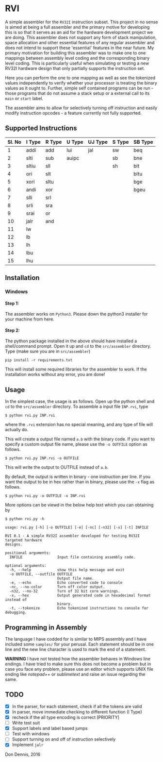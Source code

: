 # RVI
A simple assembler for the `RV32I` instruction subset. This project in no sense is aimed at being a full assembler and the primary motive for developing this is so that it serves as an aid for the hardware development project we are doing. This assembler does not support any form of stack manipulation, space allocation and other essential features of any regular assembler and does not intend to support these 'essential' features in the near future. My primary motivation for building this assembler was to make one to one mappings between assembly level coding and the corresponding binary level coding. This is particularly useful when simulating or testing a new RV32I hardware design that only partially supports the instruction set.

Here you can perform the one to one mapping as well as see the tokenized values independently to verify whether your processor is treating the binary values as it ought to. Further, simple self contained programs can be run - those programs that do not assume a stack setup or a external call to its `main` or `start` label.

The assembler aims to allow for selectively turning off instruction and easily modify instruction opcodes - a feature currently not fully supported.

## Supported Instructions

|Sl. No| I Type| R Type | U Type | UJ Type| S Type| SB Type|
|------|-------|--------|--------|--------|-------|--------|
|1     |addi   |add     |lui     |jal     |sw     |beq     |
|2     |slti   |sub     |auipc   |        |sb     |bne     |
|3     |sltiu  |sll     |        |        |sh     |blt     |
|4     |ori    |slt     |        |        |       |bltu    |
|5     |xori   |sltu    |        |        |       |bge     |
|6     |andi   |xor     |        |        |       |bgeu    |
|7     |slli   |srl     |        |        |       |        |
|8     |srli   |sra     |        |        |       |        |
|9     |srai   |or      |        |        |       |        |
|10    |jalr   |and     |        |        |       |        |
|11    |lw     |        |        |        |       |        |
|12    |lb     |        |        |        |       |        |
|13    |lh     |        |        |        |       |        |
|14    |lbu    |        |        |        |       |        |
|15    |lhu    |        |        |        |       |        |


## Installation
### Windows

#### Step 1:
The assembler works on `Python3`. Please down the python3 installer for your machine from here.
#### Step 2:
The python package installed in the above should have installed a shell/command prompt. Open it up and `cd` to the `src/assembler` directory. Type 
(make sure you are in `src/assembler`)

    pip install -r requirements.txt

This will install some required libraries for the assembler to work. If the installation works without any error, you are done!


## Usage

In the simplest case, the usage is as follows. Open up the python shell and `cd` to the `src/assembler` directory. To assemble a input file `INP.rvi`, type

    $ python rvi.py INP.rvi

where the `.rvi` extension has no special meaning, and any type of file will actually do.

This will create a output file named `a.b` with the binary code. If you want to specify a custom output file name, please use the `-o OUTFILE` option as follows.

    $ python rvi.py INP.rvi -o OUTFILE

This will write the output to OUTFILE instead of `a.b`. 

By default, the output is written in binary - one instruction per line. If you want the output to be in hex rather than in binary, please use the `-x` flag as follows.

    $ python rvi.py -o OUTFILE -x INP.rvi

More options can be viewd in the below help text which you can obtaining by 

    $ python rvi.py -h


```
usage: rvi.py [-h] [-o OUTFILE] [-e] [-nc] [-n32] [-x] [-t] INFILE

RVI 0.1 - A simple RV32I assembler developed for testing RV32I targeted hardware
designs.

positional arguments:
  INFILE                Input file containing assembly code.

optional arguments:
  -h, --help            show this help message and exit
  -o OUTFILE, --outfile OUTFILE
                        Output file name.
  -e, --echo            Echo converted code to console
  -nc, --no-color       Turn off color output.
  -n32, --no-32         Turn of 32 bit core warnings.
  -x, --hex             Output generated code in hexadecimal format instead of
                        binary.
  -t, --tokenize        Echo tokenized instructions to console for debugging.
```

## Programming in Assembly
The language I have codded for is similar to MIPS assembly and I have included some `samples/` for your perusal. Each statement should be in one line and the new line character is used to mark the end of a statement.

**WARNING** I have not tested how the assembler behaves in Windows line endings. I have tried to make sure this does not become a problem but in case you face any problem, please use an editor which supports UNIX file ending like *notepad++* or *sublimetext* and raise an issue regarding the same.

## TODO
- [X] In the parser, for each statement, check if all the tokens are valid
- [X] In parser, move immediate checking to different function (I Type)
- [X] recheck if the all type encoding is correct [PRIORITY]
- [ ] Write test suit
- [X] Support labels and label based jumps
- [ ] Test with windows
- [ ] Support turning on and off of instruction selectively
- [X] Implement `jalr`

Don Dennis,
2016